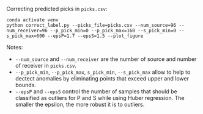 Correcting predicted picks in `picks.csv`:
```
conda activate venv
python correct_label.py --picks_file=picks.csv --num_source=96 --num_receiver=96 --p_pick_min=0 --p_pick_max=160 --s_pick_min=0 --s_pick_max=600 --epsP=1.7 --epsS=1.5 --plot_figure
```
Notes:
- `--num_source` and `--num_receiver` are the number of source and number of receiver in `picks.csv`. 
- `--p_pick_min`, `--p_pick_max`, `s_pick_min`, `--s_pick_max` allow to help to dectect anomalies by eliminating points that exceed upper and lower bounds.
- `--epsP` and `--epsS` control the number of samples that should be classified as outliers for P and S while using Huber regression. The smaller the epsilon, the more robust it is to outliers.
